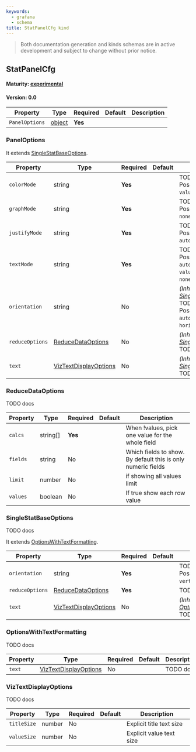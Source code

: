 ```yaml
---
keywords:
  - grafana
  - schema
title: StatPanelCfg kind
---
```

> Both documentation generation and kinds schemas are in active development and subject to change without prior notice.

## StatPanelCfg

#### Maturity: [experimental](../../../maturity/#experimental)
#### Version: 0.0



| Property       | Type                    | Required | Default | Description |
|----------------|-------------------------|----------|---------|-------------|
| `PanelOptions` | [object](#paneloptions) | **Yes**  |         |             |

### PanelOptions

It extends [SingleStatBaseOptions](#singlestatbaseoptions).

| Property        | Type                                            | Required | Default | Description                                                                                                                                 |
|-----------------|-------------------------------------------------|----------|---------|---------------------------------------------------------------------------------------------------------------------------------------------|
| `colorMode`     | string                                          | **Yes**  |         | TODO docs<br/>Possible values are: `value`, `background`, `none`.                                                                           |
| `graphMode`     | string                                          | **Yes**  |         | TODO docs<br/>Possible values are: `none`, `line`, `area`.                                                                                  |
| `justifyMode`   | string                                          | **Yes**  |         | TODO docs<br/>Possible values are: `auto`, `center`.                                                                                        |
| `textMode`      | string                                          | **Yes**  |         | TODO docs<br/>Possible values are: `auto`, `value`, `value_and_name`, `name`, `none`.                                                       |
| `orientation`   | string                                          | No       |         | *(Inherited from [SingleStatBaseOptions](#singlestatbaseoptions))*<br/>TODO docs<br/>Possible values are: `auto`, `vertical`, `horizontal`. |
| `reduceOptions` | [ReduceDataOptions](#reducedataoptions)         | No       |         | *(Inherited from [SingleStatBaseOptions](#singlestatbaseoptions))*<br/>TODO docs                                                            |
| `text`          | [VizTextDisplayOptions](#viztextdisplayoptions) | No       |         | *(Inherited from [SingleStatBaseOptions](#singlestatbaseoptions))*<br/>TODO docs                                                            |

### ReduceDataOptions

TODO docs

| Property | Type     | Required | Default | Description                                                   |
|----------|----------|----------|---------|---------------------------------------------------------------|
| `calcs`  | string[] | **Yes**  |         | When !values, pick one value for the whole field              |
| `fields` | string   | No       |         | Which fields to show.  By default this is only numeric fields |
| `limit`  | number   | No       |         | if showing all values limit                                   |
| `values` | boolean  | No       |         | If true show each row value                                   |

### SingleStatBaseOptions

TODO docs

It extends [OptionsWithTextFormatting](#optionswithtextformatting).

| Property        | Type                                            | Required | Default | Description                                                                              |
|-----------------|-------------------------------------------------|----------|---------|------------------------------------------------------------------------------------------|
| `orientation`   | string                                          | **Yes**  |         | TODO docs<br/>Possible values are: `auto`, `vertical`, `horizontal`.                     |
| `reduceOptions` | [ReduceDataOptions](#reducedataoptions)         | **Yes**  |         | TODO docs                                                                                |
| `text`          | [VizTextDisplayOptions](#viztextdisplayoptions) | No       |         | *(Inherited from [OptionsWithTextFormatting](#optionswithtextformatting))*<br/>TODO docs |

### OptionsWithTextFormatting

TODO docs

| Property | Type                                            | Required | Default | Description |
|----------|-------------------------------------------------|----------|---------|-------------|
| `text`   | [VizTextDisplayOptions](#viztextdisplayoptions) | No       |         | TODO docs   |

### VizTextDisplayOptions

TODO docs

| Property    | Type   | Required | Default | Description              |
|-------------|--------|----------|---------|--------------------------|
| `titleSize` | number | No       |         | Explicit title text size |
| `valueSize` | number | No       |         | Explicit value text size |


